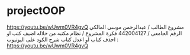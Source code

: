 # projectOOP
https://youtu.be/wUwm0VR4gvQ
مشروع الطالب / عبدالرحمن موسى المالكي
الرقم الجامعي / 442004127
فكرة المشروع / نظام مكتبه من خلاله اضيف كتب او احذف كتاب او اعدل كتاب 
شرح الكود على اليوتيوب : https://youtu.be/wUwm0VR4gvQ
